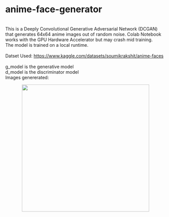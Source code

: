 # anime-face-generator
\
This is a Deeply Convolutional Generative Adversarial Network (DCGAN) that generates 64x64 anime images out of random noise. Colab Notebook works with the GPU Hardware Accelerator but may crash mid training.
\
The model is trained on a local runtime.
\
\
Datset Used: https://www.kaggle.com/datasets/soumikrakshit/anime-faces
\
\
g_model is the generative model
\
d_model is the discriminator model
\
Images genererated:

<p align="center">
<img width="400" src="https://github.com/agntgalahad/stuff/blob/main/fake1.png"></p>
